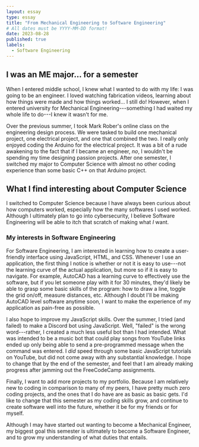 ```yaml
---
layout: essay
type: essay
title: "From Mechanical Engineering to Software Engineering"
# All dates must be YYYY-MM-DD format!
date: 2023-08-28
published: true
labels:
  - Software Engineering
---
```


## I was an ME major... for a semester

When I entered middle school, I knew what I wanted to do with my life: I was going to be an engineer. I loved watching fabrication videos, learning about how things were made and how things worked... I still do! However, when I entered university for Mechanical Engineering---something I had waited my whole life to do---I knew it wasn't for me.

Over the previous summer, I took Mark Rober's online class on the engineering design process. We were tasked to build one mechanical project, one electrical project, and one that combined the two. I really only enjoyed coding the Arduino for the electrical project. It was a bit of a rude awakening to the fact that if I became an engineer, _no_, I wouldn't be spending my time designing passion projects. After one semester, I switched my major to Computer Science with almost no other coding experience than some basic C++ on that Arduino project.

## What I find interesting about Computer Science

I switched to Computer Science because I have always been curious about how computers worked, especially how the many softwares I used worked. Although I ultimately plan to go into cybersecurity, I believe Software Engineering will be able to itch that scratch of making what _I_ want.

### My interests in Software Engineering

For Software Engineering, I am interested in learning how to create a user-friendly interface using JavaScript, HTML, and CSS. Whenever I use an application, the first thing I notice is whether or not it is easy to use---not the learning curve of the actual application, but more so if it is easy to navigate. For example, AutoCAD has a learning curve to effectively use the software, but if you let someone play with it for 30 minutes, they'd likely be able to grasp some basic skills of the program: how to draw a line, toggle the grid on/off, measure distances, etc. Although I doubt I'll be making AutoCAD level software anytime soon, I want to make the experience of my application as pain-free as possible.

I also hope to improve my JavaScript skills. Over the summer, I tried (and failed) to make a Discord bot using JavaScript. Well, "failed" is the wrong word---rather, I created a much less useful bot than I had intended. What was intended to be a music bot that could play songs from YouTube links ended up only being able to send a pre-programmed message when the command was entered. I _did_ speed through some basic JavaScript tutorials on YouTube, but did not come away with any substantial knowledge. I hope to change that by the end of the semester, and feel that I am already making progress after jamming out the FreeCodeCamp assignments.

Finally, I want to add more projects to my portfolio. Because I am relatively new to coding in comparison to many of my peers, I have pretty much zero coding projects, and the ones that I do have are as basic as basic gets. I'd like to change that this semester as my coding skills grow, and continue to create software well into the future, whether it be for my friends or for myself.

Although I may have started out wanting to become a Mechanical Engineer, my biggest goal this semester is ultimately to become a Software Engineer, and to grow my understanding of what duties that entails.

